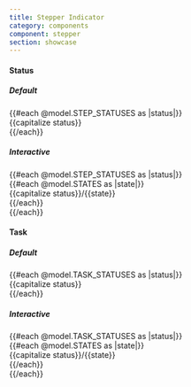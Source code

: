```yaml
---
title: Stepper Indicator
category: components
component: stepper
section: showcase
---
```



<section data-test-percy data-section="showcase">
  
  <h4 class="dummy-h4">Status</h4>
  <h5 class="dummy-h5">Default</h5>
  <div class="dummy-stepper-indicator-grid">
    {{#each @model.STEP_STATUSES as |status|}}
      <div>
        <span class="dummy-text-small">{{capitalize status}}</span>
        <br />
        <Hds::Stepper::Step::Indicator @status={{status}} @text="1" />
      </div>
    {{/each}}
  </div>
  <h5 class="dummy-h5">Interactive</h5>
  {{#each @model.STEP_STATUSES as |status|}}
    <div class="dummy-stepper-indicator-grid">
      {{#each @model.STATES as |state|}}
        <div>
          <span class="dummy-text-small">{{capitalize status}}/{{state}}</span>
          <br />
          <Hds::Stepper::Step::Indicator
            @status={{status}}
            @text="1"
            @isInteractive={{true}}
            mock-state-value={{state}}
          />
        </div>
      {{/each}}
    </div>
  {{/each}}
  <h4 class="dummy-h4">Task</h4>
  <h5 class="dummy-h5">Default</h5>
  <div class="dummy-stepper-indicator-grid">
    {{#each @model.TASK_STATUSES as |status|}}
      <div>
        <span class="dummy-text-small">{{capitalize status}}</span>
        <br />
        <Hds::Stepper::Task::Indicator @status={{status}} @text="1" />
      </div>
    {{/each}}
  </div>
  <h5 class="dummy-h5">Interactive</h5>
  {{#each @model.TASK_STATUSES as |status|}}
    <div class="dummy-stepper-indicator-grid">
      {{#each @model.STATES as |state|}}
        <div>
          <span class="dummy-text-small">{{capitalize status}}/{{state}}</span>
          <br />
          <Hds::Stepper::Task::Indicator @status={{status}} @isInteractive={{true}} mock-state-value={{state}} />
        </div>
      {{/each}}
    </div>
  {{/each}}
</section>
